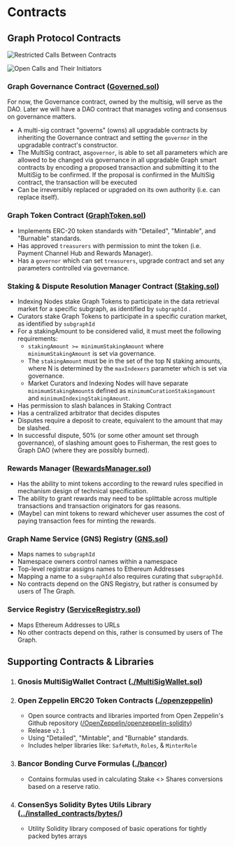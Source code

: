 # Contracts

## Graph Protocol Contracts
![Restricted Calls Between Contracts](https://www.lucidchart.com/publicSegments/view/7b2d4166-1085-447f-bfb9-f2640e19794c/image.jpeg)

![Open Calls and Their Initiators](https://www.lucidchart.com/publicSegments/view/36fcf559-ab1f-42c9-bbb2-01f78274698e/image.jpeg)

### Graph Governance Contract ([Governed.sol](./Governed.sol))
For now, the Governance contract, owned by the multisig, will serve as the DAO. Later we will have a DAO contract that manages voting and consensus on governance matters.
- A multi-sig contract "governs" (owns) all upgradable contracts by inheriting the Governance contract and setting the `governor` in the upgradable contract's constructor.
- The MultiSig contract, as`governor`, is able to set all parameters which are allowed to be changed via governance in all upgradable Graph smart contracts by encoding a proposed transaction and submitting it to the MultiSig to be confirmed. If the proposal is confirmed in the MultiSig contract, the transaction will be executed
- Can be irreversibly replaced or upgraded on its own authority (i.e. can replace itself).

### Graph Token Contract ([GraphToken.sol](./GraphToken.sol))
- Implements ERC-20 token standards with "Detailed", "Mintable", and "Burnable" standards.
- Has approved `treasurers` with permission to mint the token (i.e. Payment Channel Hub and Rewards Manager).
- Has a `governor` which can set `treasurers`, upgrade contract and set any parameters controlled via governance.

### Staking & Dispute Resolution Manager Contract ([Staking.sol](./Staking.sol))
- Indexing Nodes stake Graph Tokens to participate in the data retrieval market for a specific subgraph, as identified by `subgraphId` .
- Curators stake Graph Tokens to participate in a specific curation market, as identified by `subgraphId`
- For a stakingAmount to be considered valid, it must meet the following requirements:
    - `stakingAmount >= minimumStakingAmount` where `minimumStakingAmount` is set via governance.
    - The `stakingAmount` must be in the set of the top N staking amounts, where N is determined by the `maxIndexers` parameter which is set via governance.
    - Market Curators and Indexing Nodes will have separate `minimumStakingAmount`s defined as `minimumCurationStakingamount` and `minimumIndexingStakingAmount`.
- Has permission to slash balances in Staking Contract
- Has a centralized arbitrator that decides disputes
- Disputes require a deposit to create, equivalent to the amount that may be slashed.
- In successful dispute, 50% (or some other amount set through governance), of slashing amount goes to Fisherman, the rest goes to Graph DAO (where they are possibly burned).

### Rewards Manager ([RewardsManager.sol](./RewardsManager.sol))
- Has the ability to mint tokens according to the reward rules specified in mechanism design of technical specification.
- The ability to grant rewards may need to be splittable across multiple transactions and transaction originators for gas reasons.
- (Maybe) can mint tokens to reward whichever user assumes the cost of paying transaction fees for minting the rewards.

### Graph Name Service (GNS) Registry ([GNS.sol](./GNS.sol))
- Maps names to `subgraphId`
- Namespace owners control names within a namespace
- Top-level registrar assigns names to Ethereum Addresses
- Mapping a name to a `subgraphId` also requires curating that `subgraphId`.
- No contracts depend on the GNS Registry, but rather is consumed by users of The Graph.

### Service Registry ([ServiceRegistry.sol](./ServiceRegistry.sol))
- Maps Ethereum Addresses to URLs
- No other contracts depend on this, rather is consumed by users of The Graph.


## Supporting Contracts &amp; Libraries
1. ### Gnosis MultiSigWallet Contract ([./MultiSigWallet.sol](./MultiSigWallet.sol))

1. ### Open Zeppelin ERC20 Token Contracts ([./openzeppelin](./openzeppelin))
    - Open source contracts and libraries imported from Open Zeppelin's Github repository ([/OpenZeppelin/openzeppelin-solidity](https://github.com/OpenZeppelin/openzeppelin-solidity))
    - Release `v2.1`
    - Using "Detailed", "Mintable", and "Burnable" standards.
    - Includes helper libraries like: `SafeMath`, `Roles`, & `MinterRole`

1. ### Bancor Bonding Curve Formulas ([./bancor](./contracts/bancor/))
    - Contains formulas used in calculating Stake <> Shares conversions based on a reserve ratio.

1. ### ConsenSys Solidity Bytes Utils Library ([../installed_contracts/bytes/](../installed_contracts/bytes/))
    - Utility Solidity library composed of basic operations for tightly packed bytes arrays
